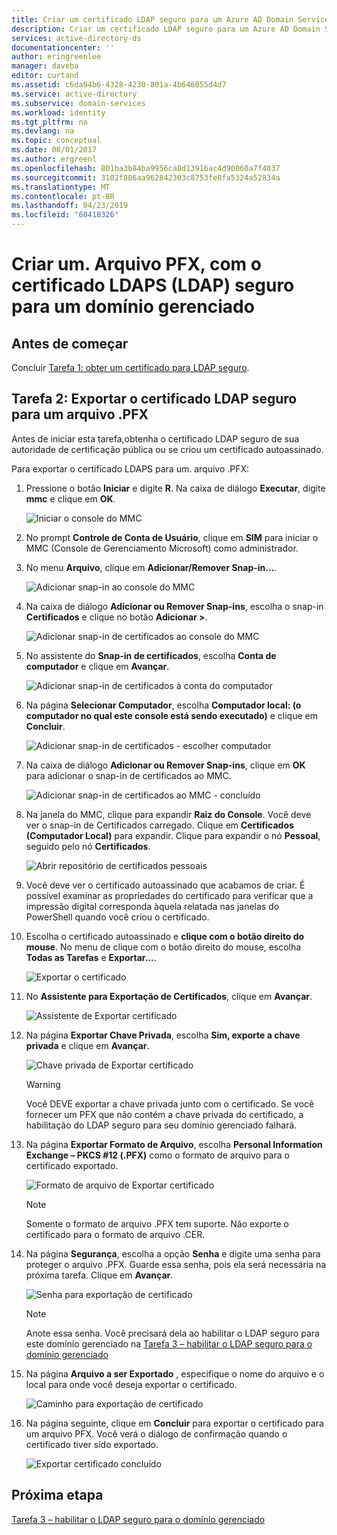```yaml
---
title: Criar um certificado LDAP seguro para um Azure AD Domain Services gerenciar o domínio | Microsoft Docs
description: Criar um certificado LDAP seguro para um Azure AD Domain Services gerenciar o domínio
services: active-directory-ds
documentationcenter: ''
author: eringreenlee
manager: daveba
editor: curtand
ms.assetid: c6da94b6-4328-4230-801a-4b646055d4d7
ms.service: active-directory
ms.subservice: domain-services
ms.workload: identity
ms.tgt_pltfrm: na
ms.devlang: na
ms.topic: conceptual
ms.date: 08/01/2017
ms.author: ergreenl
ms.openlocfilehash: 801ba3b84ba9956ca8d13916ac4d90060a7f4037
ms.sourcegitcommit: 3102f886aa962842303c8753fe8fa5324a52834a
ms.translationtype: MT
ms.contentlocale: pt-BR
ms.lasthandoff: 04/23/2019
ms.locfileid: "60418326"
---
```

# <a name="create-a-pfx-file-with-the-secure-ldap-ldaps-certificate-for-a-managed-domain"></a>Criar um. Arquivo PFX, com o certificado LDAPS (LDAP) seguro para um domínio gerenciado

## <a name="before-you-begin"></a>Antes de começar
Concluir [Tarefa 1: obter um certificado para LDAP seguro](active-directory-ds-admin-guide-configure-secure-ldap.md).


## <a name="task-2-export-the-secure-ldap-certificate-to-a-pfx-file"></a>Tarefa 2: Exportar o certificado LDAP seguro para um arquivo .PFX
Antes de iniciar esta tarefa,obtenha o certificado LDAP seguro de sua autoridade de certificação pública ou se criou um certificado autoassinado.

Para exportar o certificado LDAPS para um. arquivo .PFX:

1. Pressione o botão **Iniciar** e digite **R**. Na caixa de diálogo **Executar**, digite **mmc** e clique em **OK**.

    ![Iniciar o console do MMC](./media/active-directory-domain-services-admin-guide/secure-ldap-start-run.png)
2. No prompt **Controle de Conta de Usuário**, clique em **SIM** para iniciar o MMC (Console de Gerenciamento Microsoft) como administrador.
3. No menu **Arquivo**, clique em **Adicionar/Remover Snap-in...**.

    ![Adicionar snap-in ao console do MMC](./media/active-directory-domain-services-admin-guide/secure-ldap-add-snapin.png)
4. Na caixa de diálogo **Adicionar ou Remover Snap-ins**, escolha o snap-in **Certificados** e clique no botão **Adicionar >**.

    ![Adicionar snap-in de certificados ao console do MMC](./media/active-directory-domain-services-admin-guide/secure-ldap-add-certificates-snapin.png)
5. No assistente do **Snap-in de certificados**, escolha **Conta de computador** e clique em **Avançar**.

    ![Adicionar snap-in de certificados à conta do computador](./media/active-directory-domain-services-admin-guide/secure-ldap-add-certificates-computer-account.png)
6. Na página **Selecionar Computador**, escolha **Computador local: (o computador no qual este console está sendo executado)** e clique em **Concluir**.

    ![Adicionar snap-in de certificados - escolher computador](./media/active-directory-domain-services-admin-guide/secure-ldap-add-certificates-local-computer.png)
7. Na caixa de diálogo **Adicionar ou Remover Snap-ins**, clique em **OK** para adicionar o snap-in de certificados ao MMC.

    ![Adicionar snap-in de certificados ao MMC - concluído](./media/active-directory-domain-services-admin-guide/secure-ldap-add-certificates-snapin-done.png)
8. Na janela do MMC, clique para expandir **Raiz do Console**. Você deve ver o snap-in de Certificados carregado. Clique em **Certificados (Computador Local)** para expandir. Clique para expandir o nó **Pessoal**, seguido pelo nó **Certificados**.

    ![Abrir repositório de certificados pessoais](./media/active-directory-domain-services-admin-guide/secure-ldap-open-personal-store.png)
9. Você deve ver o certificado autoassinado que acabamos de criar. É possível examinar as propriedades do certificado para verificar que a impressão digital corresponda àquela relatada nas janelas do PowerShell quando você criou o certificado.
10. Escolha o certificado autoassinado e **clique com o botão direito do mouse**. No menu de clique com o botão direito do mouse, escolha **Todas as Tarefas** e **Exportar...**.

    ![Exportar o certificado](./media/active-directory-domain-services-admin-guide/secure-ldap-export-cert.png)
11. No **Assistente para Exportação de Certificados**, clique em **Avançar**.

    ![Assistente de Exportar certificado](./media/active-directory-domain-services-admin-guide/secure-ldap-export-cert-wizard.png)
12. Na página **Exportar Chave Privada**, escolha **Sim, exporte a chave privada** e clique em **Avançar**.

    ![Chave privada de Exportar certificado](./media/active-directory-domain-services-admin-guide/secure-ldap-export-private-key.png)

    > [!WARNING]
    > Você DEVE exportar a chave privada junto com o certificado. Se você fornecer um PFX que não contém a chave privada do certificado, a habilitação do LDAP seguro para seu domínio gerenciado falhará.
    >
    >

13. Na página **Exportar Formato de Arquivo**, escolha **Personal Information Exchange – PKCS #12 (.PFX)** como o formato de arquivo para o certificado exportado.

    ![Formato de arquivo de Exportar certificado](./media/active-directory-domain-services-admin-guide/secure-ldap-export-to-pfx.png)

    > [!NOTE]
    > Somente o formato de arquivo .PFX tem suporte. Não exporte o certificado para o formato de arquivo .CER.
    >
    >

14. Na página **Segurança**, escolha a opção **Senha** e digite uma senha para proteger o arquivo .PFX. Guarde essa senha, pois ela será necessária na próxima tarefa. Clique em **Avançar**.

    ![Senha para exportação de certificado](./media/active-directory-domain-services-admin-guide/secure-ldap-export-select-password.png)

    > [!NOTE]
    > Anote essa senha. Você precisará dela ao habilitar o LDAP seguro para este domínio gerenciado na [Tarefa 3 – habilitar o LDAP seguro para o domínio gerenciado](active-directory-ds-admin-guide-configure-secure-ldap-enable-ldaps.md)
    >
    >

15. Na página **Arquivo a ser Exportado** , especifique o nome do arquivo e o local para onde você deseja exportar o certificado.

    ![Caminho para exportação de certificado](./media/active-directory-domain-services-admin-guide/secure-ldap-export-select-path.png)
16. Na página seguinte, clique em **Concluir** para exportar o certificado para um arquivo PFX. Você verá o diálogo de confirmação quando o certificado tiver sido exportado.

    ![Exportar certificado concluído](./media/active-directory-domain-services-admin-guide/secure-ldap-exported-as-pfx.png)


## <a name="next-step"></a>Próxima etapa
[Tarefa 3 – habilitar o LDAP seguro para o domínio gerenciado](active-directory-ds-admin-guide-configure-secure-ldap-enable-ldaps.md)
